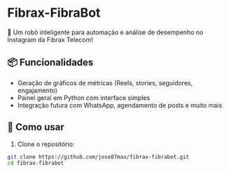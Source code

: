 # Fibrax-FibraBot

🤖 Um robô inteligente para automação e análise de desempenho no Instagram da Fibrax Telecom!

## 📦 Funcionalidades
- Geração de gráficos de métricas (Reels, stories, seguidores, engajamento)
- Painel geral em Python com interface simples
- Integração futura com WhatsApp, agendamento de posts e muito mais

## 🚀 Como usar

1. Clone o repositório:
```bash
git clone https://github.com/jose07max/fibrax-fibrabot.git
cd fibrax-fibrabot
